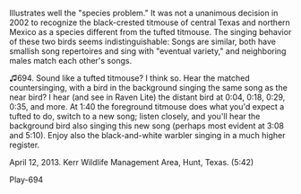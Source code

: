 Illustrates well the "species problem." It was not a unanimous decision
in 2002 to recognize the black-crested titmouse of central Texas and
northern Mexico as a species different from the tufted titmouse. The
singing behavior of these two birds seems indistinguishable: Songs are
similar, both have smallish song repertoires and sing with "eventual
variety," and neighboring males match each other's songs.

♫694. Sound like a tufted titmouse? I think so. Hear the matched
countersinging, with a bird in the background singing the same song as
the near bird? I hear (and see in Raven Lite) the distant bird at 0:04,
0:18, 0:29, 0:35, and more. At 1:40 the foreground titmouse does what
you'd expect a tufted to do, switch to a new song; listen closely, and
you'll hear the background bird also singing this new song (perhaps most
evident at 3:08 and 5:10). Enjoy also the black-and-white warbler
singing in a much higher register.

April 12, 2013. Kerr Wildlife Management Area, Hunt, Texas. (5:42)

Play-694

